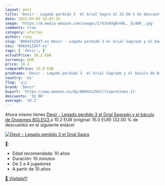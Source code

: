```yaml
---
layout: post
title: 'Devir - Legado perdido 3  el Grial Sagra al 32.00 % de descuento'
date: 2021-03-05 12:07:32
image: 'https://m.media-amazon.com/images/I/61k4UgBvV0L._SL400_.jpg'
comments: true
category: ofertas
author: ring
slug: 'B06X41ZSK7-es Devir - Legado perdido 3 el Grial Sagrado y el báculo de...'
sku: 'B06X41ZSK7-es'
tags: [ 'devir', ]
actualPrice: 10.2 EUR
currency: EUR
price: 10.2
comparePrice: 15.0 EUR
prodname: 'Devir - Legado perdido 3  el Grial Sagrado y el báculo de Dragones  BGLEG3 '
country: 'es'
flag: '🇪🇸'
brand: 'Devir'
buyurl: 'https://www.amazon.es/dp/B06X41ZSK7/?tag=tolees-21'
descuento: '32.00'
average: '10.2'
---
```


Ahora mismo tienes [Devir - Legado perdido 3  el Grial Sagrado y el báculo de Dragones  BGLEG3 ](https://www.amazon.es/dp/B06X41ZSK7/?tag=tolees-21) a 10.2 EUR (original: 15.0 EUR) (32.00 %  de descuento) en el siguiente enlace!

[![Devir - Legado perdido 3  el Grial Sagra](https://m.media-amazon.com/images/I/61k4UgBvV0L._SL400_.jpg)](https://www.amazon.es/dp/B06X41ZSK7/?tag=tolees-21)

🔎:

- Edad recomendada: 10 años
- Duración: 10 minutos
- De 2 a 4 jugadores
- A partir de 10 años

[🛒 Visítala!!!](https://www.amazon.es/dp/B06X41ZSK7/?tag=tolees-21)
